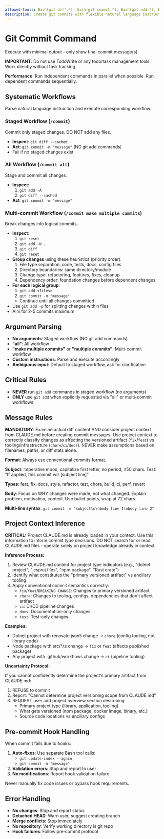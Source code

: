 ```yaml
---
allowed-tools: Bash(git diff:*), Bash(git commit:*), Bash(git add:*), Bash(git update-index:*), Bash(git reset:*)
description: Create git commits with flexible natural language instructions
---
```


# Git Commit Command

Execute with minimal output - only show final commit message(s).

**IMPORTANT**: Do not use TodoWrite or any todo/task management tools. Work directly without task
tracking.

**Performance**: Run independent commands in parallel when possible. Run dependent commands
sequentially.

## Systematic Workflows

Parse natural language instruction and execute corresponding workflow:

### Staged Workflow (`/commit`)

Commit only staged changes. DO NOT add any files.

- **Inspect**: `git diff --cached`
- **Act**: `git commit -m "message"` (NO git add commands)
- Fail if no staged changes exist

### All Workflow (`/commit all`)

Stage and commit all changes.

- **Inspect**:
  1. `git add -A`
  2. `git diff --cached`
- **Act**: `git commit -m "message"`

### Multi-commit Workflow (`/commit make multiple commits`)

Break changes into logical commits.

- **Inspect**:
  1. `git reset`
  2. `git add -N .`
  3. `git diff`
  4. `git reset`
- **Group changes** using these heuristics (priority order):
  1. File type separation: code, tests, docs, config files
  2. Directory boundaries: same directory/module
  3. Change type: refactoring, features, fixes, cleanup
  4. Dependency order: foundation changes before dependent changes
- **For each logical group**:
  1. `git add <files>`
  2. `git commit -m "message"`
  - Continue until all changes committed
- Use `git add -p` for splitting changes within files
- Aim for 2-5 commits maximum

## Argument Parsing

- **No arguments**: Staged workflow (NO git add commands)
- **"all"**: All workflow
- **"make multiple commits"** or **"multiple commits"**: Multi-commit workflow
- **Custom instructions**: Parse and execute accordingly
- **Ambiguous input**: Default to staged workflow, ask for clarification

## Critical Rules

- **NEVER** run `git add` commands in staged workflow (no arguments)
- **ONLY** use `git add` when explicitly requested via "all" or multi-commit workflows

## Message Rules

**MANDATORY**: Examine actual diff content AND consider project context from CLAUDE.md before
creating commit messages. Use project context to correctly classify changes as affecting the
versioned artifact (`fix`/`feat`) vs tooling/infrastructure (`chore`/`ci`/`docs`). NEVER make
assumptions based on filenames, paths, or diff stats alone.

**Format**: Always use conventional commits format.

**Subject**: Imperative mood, capitalize first letter, no period, ≤50 chars. Test: "If applied, this
commit will [subject line]"

**Types**: feat, fix, docs, style, refactor, test, chore, build, ci, perf, revert

**Body**: Focus on WHY changes were made, not what changed. Explain problem, motivation, context.
Use bullet points, wrap at 72 chars.

**Multi-line syntax**: `git commit -m "subject\n\nbody line 1\nbody line 2"`

## Project Context Inference

**CRITICAL:** Project CLAUDE.md is already loaded in your context. Use this information to inform
commit type decisions. DO NOT search for or read CLAUDE.md files - operate solely on project
knowledge already in context.

**Inference Process:**

1. Review CLAUDE.md content for project type indicators (e.g., "dotnet project", ".csproj files",
   "npm package", "Rust crate")
2. Identify what constitutes the "primary versioned artifact" vs ancillary tooling
3. Apply conventional commit semantics correctly:
   - `fix`/`feat`/`BREAKING CHANGE`: Changes to primary versioned artifact
   - `chore`: Changes to tooling, configs, dependencies that don't affect artifact
   - `ci`: CI/CD pipeline changes
   - `docs`: Documentation-only changes
   - `test`: Test-only changes

**Examples:**

- Dotnet project with renovate.json5 change → `chore` (config tooling, not library code)
- Node package with src/*.ts change → `fix` or `feat` (affects published package)
- Any project with .github/workflows change → `ci` (pipeline tooling)

**Uncertainty Protocol:**

If you cannot confidently determine the project's primary artifact from CLAUDE.md:

1. REFUSE to commit
2. Report: "Cannot determine project versioning scope from CLAUDE.md"
3. REQUEST user add project overview section describing:
   - Primary project type (library, application, tooling)
   - What gets versioned (npm package, docker image, binary, etc.)
   - Source code locations vs ancillary configs

## Pre-commit Hook Handling

When commit fails due to hooks:

1. **Auto-fixes**: Use separate Bash tool calls:
   - `git update-index --again`
   - `git commit -m "message"`
2. **Validation errors**: Stop and report to user
3. **No modifications**: Report hook validation failure

Never manually fix code issues or bypass hook requirements.

## Error Handling

- **No changes**: Stop and report status
- **Detached HEAD**: Warn user, suggest creating branch
- **Merge conflicts**: Stop immediately
- **No repository**: Verify working directory is git repo
- **Hook failures**: Follow pre-commit protocol
